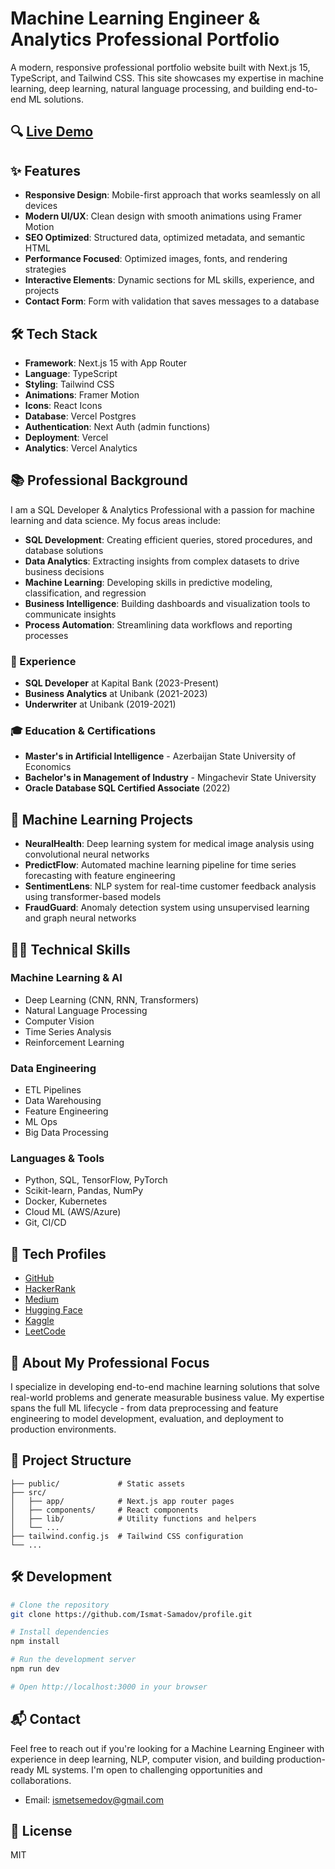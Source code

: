 # Machine Learning Engineer & Analytics Professional Portfolio

A modern, responsive professional portfolio website built with Next.js 15, TypeScript, and Tailwind CSS. This site showcases my expertise in machine learning, deep learning, natural language processing, and building end-to-end ML solutions.

## 🔍 [Live Demo](https://ismat.pro)

## ✨ Features

- **Responsive Design**: Mobile-first approach that works seamlessly on all devices
- **Modern UI/UX**: Clean design with smooth animations using Framer Motion
- **SEO Optimized**: Structured data, optimized metadata, and semantic HTML
- **Performance Focused**: Optimized images, fonts, and rendering strategies
- **Interactive Elements**: Dynamic sections for ML skills, experience, and projects
- **Contact Form**: Form with validation that saves messages to a database

## 🛠️ Tech Stack

- **Framework**: Next.js 15 with App Router
- **Language**: TypeScript
- **Styling**: Tailwind CSS
- **Animations**: Framer Motion
- **Icons**: React Icons
- **Database**: Vercel Postgres
- **Authentication**: Next Auth (admin functions)
- **Deployment**: Vercel
- **Analytics**: Vercel Analytics

## 📚 Professional Background

I am a SQL Developer & Analytics Professional with a passion for machine learning and data science. My focus areas include:

- **SQL Development**: Creating efficient queries, stored procedures, and database solutions
- **Data Analytics**: Extracting insights from complex datasets to drive business decisions
- **Machine Learning**: Developing skills in predictive modeling, classification, and regression
- **Business Intelligence**: Building dashboards and visualization tools to communicate insights
- **Process Automation**: Streamlining data workflows and reporting processes

### 💼 Experience

- **SQL Developer** at Kapital Bank (2023-Present)
- **Business Analytics** at Unibank (2021-2023)
- **Underwriter** at Unibank (2019-2021)

### 🎓 Education & Certifications

- **Master's in Artificial Intelligence** - Azerbaijan State University of Economics
- **Bachelor's in Management of Industry** - Mingachevir State University
- **Oracle Database SQL Certified Associate** (2022)

## 🚀 Machine Learning Projects

- **NeuralHealth**: Deep learning system for medical image analysis using convolutional neural networks
- **PredictFlow**: Automated machine learning pipeline for time series forecasting with feature engineering
- **SentimentLens**: NLP system for real-time customer feedback analysis using transformer-based models
- **FraudGuard**: Anomaly detection system using unsupervised learning and graph neural networks

## 👨‍💻 Technical Skills

### Machine Learning & AI
- Deep Learning (CNN, RNN, Transformers)
- Natural Language Processing
- Computer Vision
- Time Series Analysis
- Reinforcement Learning

### Data Engineering
- ETL Pipelines
- Data Warehousing
- Feature Engineering
- ML Ops
- Big Data Processing

### Languages & Tools
- Python, SQL, TensorFlow, PyTorch
- Scikit-learn, Pandas, NumPy
- Docker, Kubernetes
- Cloud ML (AWS/Azure)
- Git, CI/CD

## 🔗 Tech Profiles

- [GitHub](https://github.com/Ismat-Samadov)
- [HackerRank](https://www.hackerrank.com/profile/IsmatSamadov)
- [Medium](https://medium.com/@ismatsamadov)
- [Hugging Face](https://huggingface.co/IsmatS)
- [Kaggle](https://www.kaggle.com/ismetsemedov)
- [LeetCode](https://leetcode.com/u/ismetsemedov/)

## 🧩 About My Professional Focus

I specialize in developing end-to-end machine learning solutions that solve real-world problems and generate measurable business value. My expertise spans the full ML lifecycle - from data preprocessing and feature engineering to model development, evaluation, and deployment to production environments.

## 📝 Project Structure

```
├── public/             # Static assets
├── src/
│   ├── app/            # Next.js app router pages
│   ├── components/     # React components
│   ├── lib/            # Utility functions and helpers
│   └── ...
├── tailwind.config.js  # Tailwind CSS configuration
└── ...
```

## 🛠️ Development

```bash
# Clone the repository
git clone https://github.com/Ismat-Samadov/profile.git

# Install dependencies
npm install

# Run the development server
npm run dev

# Open http://localhost:3000 in your browser
```

## 📬 Contact

Feel free to reach out if you're looking for a Machine Learning Engineer with experience in deep learning, NLP, computer vision, and building production-ready ML systems. I'm open to challenging opportunities and collaborations.

- Email: ismetsemedov@gmail.com

## 📄 License

MIT